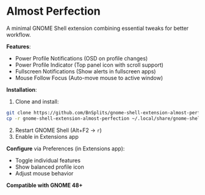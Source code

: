 # Almost Perfection

A minimal GNOME Shell extension combining essential tweaks for better workflow.

**Features**:

- Power Profile Notifications (OSD on profile changes)
- Power Profile Indicator (Top panel icon with scroll support)
- Fullscreen Notifications (Show alerts in fullscreen apps)
- Mouse Follow Focus (Auto-move mouse to active window)

**Installation**:

1. Clone and install:

```bash
git clone https://github.com/BnSplits/gnome-shell-extension-almost-perfection.git
cp -r gnome-shell-extension-almost-perfection ~/.local/share/gnome-shell/extensions/almost-perfection@bnsplits.github.com
```

2. Restart GNOME Shell (Alt+F2 → `r`)
3. Enable in Extensions app

**Configure** via Preferences (in Extensions app):

- Toggle individual features
- Show balanced profile icon
- Adjust mouse behavior

**Compatible with GNOME 48+**
